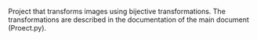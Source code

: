Project that transforms images using bijective transformations. The transformations are described in the documentation of the main
document (Proect.py). 

